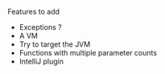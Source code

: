 Features to add
- Exceptions ?
- A VM
- Try to target the JVM
- Functions with multiple parameter counts
- IntelliJ plugin